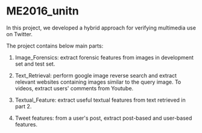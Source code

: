 # ME2016_unitn

In this project, we developed a hybrid approach for verifying multimedia use on Twitter.

The project contains below main parts:

1. Image_Forensics: extract forensic features from images in development set and test set.

2. Text_Retrieval: perform google image reverse search and extract relevant websites containing images similar to the query image. To videos, extract users' comments from Youtube.

3. Textual_Feature: extract useful textual features from text retrieved in part 2.

4. Tweet features: from a user's post, extract post-based and user-based features.



